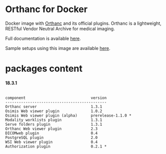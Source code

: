 # Orthanc for Docker
Docker image with [Orthanc](http://www.orthanc-server.com/) and its official plugins. Orthanc is a lightweight, RESTful Vendor Neutral Archive for medical imaging.

Full documentation is available [here](https://osimis.atlassian.net/wiki/spaces/OKB/pages/26738689/How+to+use+osimis+orthanc+Docker+images).

Sample setups using this image are available [here](https://bitbucket.org/osimis/orthanc-setup-samples/).

# packages content

#### 18.3.1
```

component                             version
---------------------------------------------
Orthanc server                        1.3.1
Osimis Web viewer plugin              1.0.2
Osimis Web viewer plugin (alpha)      prerelease-1.1.0 *
Modality worklists plugin             1.3.1
Serve folders plugin                  1.3.1
Orthanc Web viewer plugin             2.3
DICOMweb plugin                       0.4
PostgreSQL plugin                     2.0
WSI Web viewer plugin                 0.4
Authorization plugin                  0.2.1 *
```
